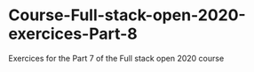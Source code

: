 # Course-Full-stack-open-2020-exercices-Part-8
Exercices for the Part 7 of the Full stack open 2020 course

